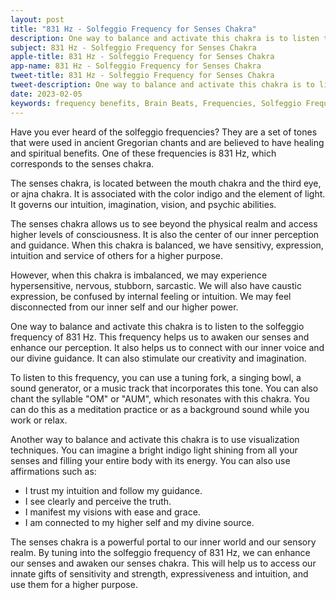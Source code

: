 ```yaml
---
layout: post
title: "831 Hz - Solfeggio Frequency for Senses Chakra"
description: One way to balance and activate this chakra is to listen to the solfeggio frequency of 831 Hz. This frequency helps us to awaken our senses and enhance our perception. It also helps us to connect with our inner voice and our divine guidance. It can also stimulate our creativity and imagination.
subject: 831 Hz - Solfeggio Frequency for Senses Chakra
apple-title: 831 Hz - Solfeggio Frequency for Senses Chakra
app-name: 831 Hz - Solfeggio Frequency for Senses Chakra
tweet-title: 831 Hz - Solfeggio Frequency for Senses Chakra
tweet-description: One way to balance and activate this chakra is to listen to the solfeggio frequency of 831 Hz. This frequency helps us to awaken our senses and enhance our perception. It also helps us to connect with our inner voice and our divine guidance. It can also stimulate our creativity and imagination.
date: 2023-02-05
keywords: frequency benefits, Brain Beats, Frequencies, Solfeggio Frequency, senses Chakra, 831 Hz, brainwave entrainment, sound therapy, 831 Hz frequency benefits
---
```


Have you ever heard of the solfeggio frequencies? They are a set of tones that were used in ancient Gregorian chants and are believed to have healing and spiritual benefits. One of these frequencies is 831 Hz, which corresponds to the senses chakra.

The senses chakra, is located between the mouth chakra and the third eye, or ajna chakra. It is associated with the color indigo and the element of light. It governs our intuition, imagination, vision, and psychic abilities.

The senses chakra allows us to see beyond the physical realm and access higher levels of consciousness. It is also the center of our inner perception and guidance. When this chakra is balanced, we have sensitivy, expression, intuition and service of others for a higher purpose.

However, when this chakra is imbalanced, we may experience hypersensitive, nervous, stubborn, sarcastic. We will also have caustic expression, be confused by internal feeling or intuition. We may feel disconnected from our inner self and our higher power. 

One way to balance and activate this chakra is to listen to the solfeggio frequency of 831 Hz. This frequency helps us to awaken our senses and enhance our perception. It also helps us to connect with our inner voice and our divine guidance. It can also stimulate our creativity and imagination.

To listen to this frequency, you can use a tuning fork, a singing bowl, a sound generator, or a music track that incorporates this tone. You can also chant the syllable "OM" or "AUM", which resonates with this chakra. You can do this as a meditation practice or as a background sound while you work or relax.

Another way to balance and activate this chakra is to use visualization techniques. You can imagine a bright indigo light shining from all your senses and filling your entire body with its energy. You can also use affirmations such as:

- I trust my intuition and follow my guidance.
- I see clearly and perceive the truth.
- I manifest my visions with ease and grace.
- I am connected to my higher self and my divine source.

The senses chakra is a powerful portal to our inner world and our sensory realm. By tuning into the solfeggio frequency of 831 Hz, we can enhance our senses and awaken our senses chakra. This will help us to access our innate gifts of sensitivity and strength, expressiveness and intuition, and use them for a higher purpose.
